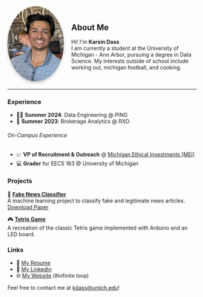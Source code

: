 <div style="display: flex; align-items: center; margin-bottom: 20px;">
  <img src="assets/image.png" alt="Profile Picture" width="150" height="200" 
       style="border-radius: 50%; object-fit: cover; margin-right: 20px; box-shadow: 0 4px 8px rgba(0,0,0,0.2);">

  <div>
    <h2>About Me</h2>
    <p>
      Hi! I'm <strong>Karsin Dass</strong>.<br>
      I am currently a student at the University of Michigan - Ann Arbor, pursuing a degree in 
      Data Science.  My interests outside of school include working out, michigan football, and cooking.    
    </p>
  </div>
</div>

---

### Experience

- 🏌️‍♂️ **Summer 2024**: Data Engineering @ PING  
- 🚛 **Summer 2023**: Brokerage Analytics @ RXO  

###### On-Campus Experience
- 📈 **VP of Recruitment & Outreach** @ [Michigan Ethical Investments (MEI)](https://umichmei.com/)  
- 💻 **Grader** for EECS 183 @ University of Michigan  
 


### Projects
📰 **[Fake News Classifier](https://github.com/karsind/FakeNewsClassfier)**  
A machine learning project to classify fake and legitimate news articles.
[Download Paper](assets/Final_Report_FNC.pdf)   

🎮 **[Tetris Game](https://github.com/karsind/tetris)**  
A recreation of the classic Tetris game implemented with Arduino and an LED board.  


### Links
- 📄 [My Resume](assets/Karsin-Dass-Resume.pdf)  
- 💼 [My LinkedIn](https://www.linkedin.com/in/karsin-dass/)
- 🌐 [My Website](https://karsind.github.io/website/) (#infinite loop)

Feel free to contact me at kdass@umich.edu!
